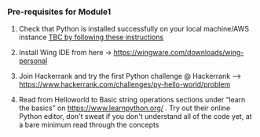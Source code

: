### Pre-requisites for Module1
1. Check that Python is installed successfully on your local machine/AWS instance [TBC by following these instructions]()

2. Install Wing IDE from here →  https://wingware.com/downloads/wing-personal

3. Join Hackerrank and try the first Python challenge @ Hackerrank --> https://www.hackerrank.com/challenges/py-hello-world/problem

4. Read from Helloworld to Basic string operations sections under “learn the basics” on https://www.learnpython.org/  . Try out their online Python editor, don't sweat if you don't understand all of the code yet, at a bare minimum read through the concepts



